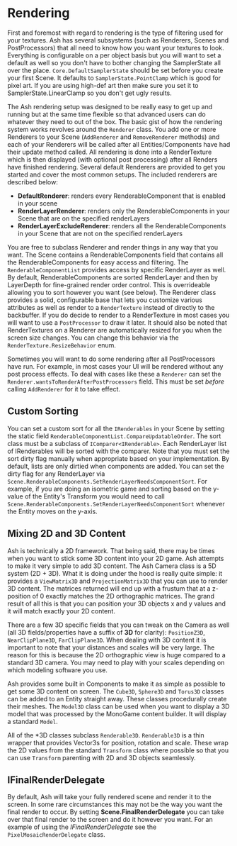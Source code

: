 Rendering
==========

First and foremost with regard to rendering is the type of filtering used for your textures. Ash has several subsystems (such as Renderers, Scenes and PostProcessors) that all need to know how you want your textures to look. Everything is configurable on a per object basis but you will want to set a default as well so you don't have to bother changing the SamplerState all over the place. `Core.DefaultSamplerState` should be set before you create your first Scene. It defaults to `SamplerState.PointClamp` which is good for pixel art. If you are using high-def art then make sure you set it to SamplerState.LinearClamp so you don't get ugly results.

The Ash rendering setup was designed to be really easy to get up and running but at the same time flexible so that advanced users can do whatever they need to out of the box. The basic gist of how the rendering system works revolves around the `Renderer` class. You add one or more Renderers to your Scene (`AddRenderer` and `RemoveRenderer` methods) and each of your Renderers will be called after all Entities/Components have had their update method called. All rendering is done into a RenderTexture which is then displayed (with optional post processing) after all Renders have finished rendering. Several default Renderers are provided to get you started and cover the most common setups. The included renderers are described below:

- **DefaultRenderer**: renders every RenderableComponent that is enabled in your scene
- **RenderLayerRenderer**: renders only the RenderableComponents in your Scene that are on the specified renderLayers
- **RenderLayerExcludeRenderer**: renders all the RenderableComponents in your Scene that are not on the specified renderLayers

You are free to subclass Renderer and render things in any way that you want. The Scene contains a RenderableComponents field that contains all the RenderableComponents for easy access and filtering. The `RenderableComponentList` provides access by specific RenderLayer as well. By default, RenderableComponents are sorted RenderLayer and then by LayerDepth for fine-grained render order control. This is overrideable allowing you to sort however you want (see below). The Renderer class provides a solid, configurable base that lets you customize various attributes as well as render to a `RenderTexture` instead of directly to the backbuffer. If you do decide to render to a RenderTexture in most cases you will want to use a `PostProcessor` to draw it later. It should also be noted that RenderTextures on a Renderer are automatically resized for you when the screen size changes. You can change this behavior via the `RenderTexture.ResizeBehavior` enum.

Sometimes you will want to do some rendering after all PostProcessors have run. For example, in most cases your UI will be rendered without any post process effects. To deal with cases like these a `Renderer` can set the `Renderer.wantsToRenderAfterPostProcessors` field. This must be set *before* calling `AddRenderer` for it to take effect.


## Custom Sorting
You can set a custom sort for all the `IRenderables` in your Scene by setting the static field `RenderableComponentList.CompareUpdatableOrder`. The sort class must be a subclass of `IComparer<IRenderable>`. Each RenderLayer list of IRenderables will be sorted with the comparer. Note that you must set the sort dirty flag manually when appropriate based on your implementation. By default, lists are only dirtied when components are added. You can set the dirty flag for any RenderLayer via `Scene.RenderableComponents.SetRenderLayerNeedsComponentSort`. For example, if you are doing an isometric game and sorting based on the y-value of the Entity's Transform you would need to call `Scene.RenderableComponents.SetRenderLayerNeedsComponentSort` whenever the Entity moves on the y-axis.


## Mixing 2D and 3D Content
Ash is technically a 2D framework. That being said, there may be times when you want to stick some 3D content into your 2D game. Ash attempts to make it very simple to add 3D content. The Ash Camera class is a 5D system (2D + 3D). What it is doing under the hood is really quite simple: it provides a `ViewMatrix3D` and `ProjectionMatrix3D` that you can use to render 3D content. The matrices returned will end up with a frustum that at a z-position of 0 exactly matches the 2D orthographic matrices. The grand result of all this is that you can position your 3D objects x and y values and it will match exactly your 2D content.

There are a few 3D specific fields that you can tweak on the Camera as well (all 3D fields/properties have a suffix of **3D** for clarity): `PositionZ3D`, `NearClipPlane3D`, `FarClipPlane3D`. When dealing with 3D content it is important to note that your distances and scales will be very large. The reason for this is because the 2D orthographic view is huge compared to a standard 3D camera. You may need to play with your scales depending on which modeling software you use.

Ash provides some built in Components to make it as simple as possible to get some 3D content on screen. The `Cube3D`, `Sphere3D` and `Torus3D` classes can be added to an Entity straight away. These classes procedurally create their meshes. The `Model3D` class can be used when you want to display a 3D model that was processed by the MonoGame content builder. It will display a standard `Model`.

All of the *3D classes subclass `Renderable3D`. `Renderable3D` is a thin wrapper that provides Vector3s for position, rotation and scale. These wrap the 2D values from the standard `Transform` class where possible so that you can use `Transform` parenting with 2D and 3D objects seamlessly.


## IFinalRenderDelegate
By default, Ash will take your fully rendered scene and render it to the screen. In some rare circumstances this may not be the way you want the final render to occur. By setting **Scene.FinalRenderDelegate** you can take over that final render to the screen and do it however you want. For an example of using the *IFinalRenderDelegate* see the `PixelMosaicRenderDelegate` class.